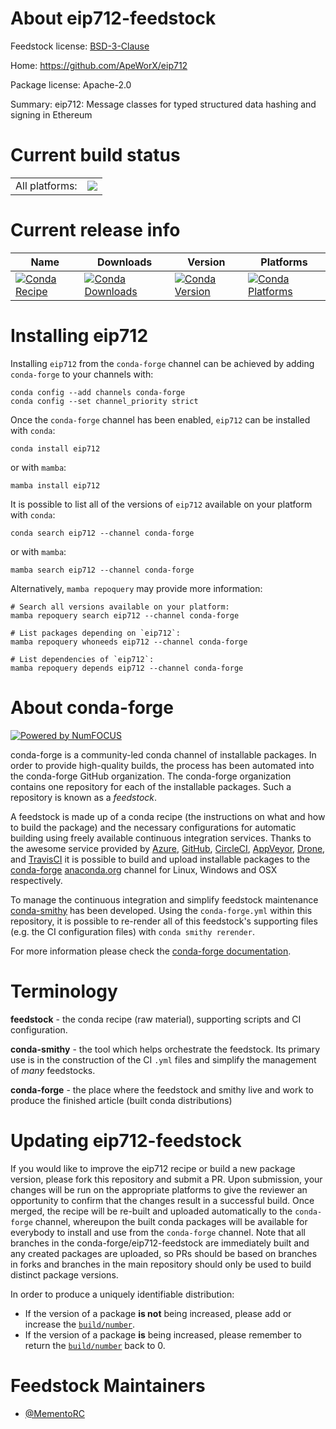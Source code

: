 About eip712-feedstock
======================

Feedstock license: [BSD-3-Clause](https://github.com/conda-forge/eip712-feedstock/blob/main/LICENSE.txt)

Home: https://github.com/ApeWorX/eip712

Package license: Apache-2.0

Summary: eip712: Message classes for typed structured data hashing and signing in Ethereum

Current build status
====================


<table><tr><td>All platforms:</td>
    <td>
      <a href="https://dev.azure.com/conda-forge/feedstock-builds/_build/latest?definitionId=20947&branchName=main">
        <img src="https://dev.azure.com/conda-forge/feedstock-builds/_apis/build/status/eip712-feedstock?branchName=main">
      </a>
    </td>
  </tr>
</table>

Current release info
====================

| Name | Downloads | Version | Platforms |
| --- | --- | --- | --- |
| [![Conda Recipe](https://img.shields.io/badge/recipe-eip712-green.svg)](https://anaconda.org/conda-forge/eip712) | [![Conda Downloads](https://img.shields.io/conda/dn/conda-forge/eip712.svg)](https://anaconda.org/conda-forge/eip712) | [![Conda Version](https://img.shields.io/conda/vn/conda-forge/eip712.svg)](https://anaconda.org/conda-forge/eip712) | [![Conda Platforms](https://img.shields.io/conda/pn/conda-forge/eip712.svg)](https://anaconda.org/conda-forge/eip712) |

Installing eip712
=================

Installing `eip712` from the `conda-forge` channel can be achieved by adding `conda-forge` to your channels with:

```
conda config --add channels conda-forge
conda config --set channel_priority strict
```

Once the `conda-forge` channel has been enabled, `eip712` can be installed with `conda`:

```
conda install eip712
```

or with `mamba`:

```
mamba install eip712
```

It is possible to list all of the versions of `eip712` available on your platform with `conda`:

```
conda search eip712 --channel conda-forge
```

or with `mamba`:

```
mamba search eip712 --channel conda-forge
```

Alternatively, `mamba repoquery` may provide more information:

```
# Search all versions available on your platform:
mamba repoquery search eip712 --channel conda-forge

# List packages depending on `eip712`:
mamba repoquery whoneeds eip712 --channel conda-forge

# List dependencies of `eip712`:
mamba repoquery depends eip712 --channel conda-forge
```


About conda-forge
=================

[![Powered by
NumFOCUS](https://img.shields.io/badge/powered%20by-NumFOCUS-orange.svg?style=flat&colorA=E1523D&colorB=007D8A)](https://numfocus.org)

conda-forge is a community-led conda channel of installable packages.
In order to provide high-quality builds, the process has been automated into the
conda-forge GitHub organization. The conda-forge organization contains one repository
for each of the installable packages. Such a repository is known as a *feedstock*.

A feedstock is made up of a conda recipe (the instructions on what and how to build
the package) and the necessary configurations for automatic building using freely
available continuous integration services. Thanks to the awesome service provided by
[Azure](https://azure.microsoft.com/en-us/services/devops/), [GitHub](https://github.com/),
[CircleCI](https://circleci.com/), [AppVeyor](https://www.appveyor.com/),
[Drone](https://cloud.drone.io/welcome), and [TravisCI](https://travis-ci.com/)
it is possible to build and upload installable packages to the
[conda-forge](https://anaconda.org/conda-forge) [anaconda.org](https://anaconda.org/)
channel for Linux, Windows and OSX respectively.

To manage the continuous integration and simplify feedstock maintenance
[conda-smithy](https://github.com/conda-forge/conda-smithy) has been developed.
Using the ``conda-forge.yml`` within this repository, it is possible to re-render all of
this feedstock's supporting files (e.g. the CI configuration files) with ``conda smithy rerender``.

For more information please check the [conda-forge documentation](https://conda-forge.org/docs/).

Terminology
===========

**feedstock** - the conda recipe (raw material), supporting scripts and CI configuration.

**conda-smithy** - the tool which helps orchestrate the feedstock.
                   Its primary use is in the construction of the CI ``.yml`` files
                   and simplify the management of *many* feedstocks.

**conda-forge** - the place where the feedstock and smithy live and work to
                  produce the finished article (built conda distributions)


Updating eip712-feedstock
=========================

If you would like to improve the eip712 recipe or build a new
package version, please fork this repository and submit a PR. Upon submission,
your changes will be run on the appropriate platforms to give the reviewer an
opportunity to confirm that the changes result in a successful build. Once
merged, the recipe will be re-built and uploaded automatically to the
`conda-forge` channel, whereupon the built conda packages will be available for
everybody to install and use from the `conda-forge` channel.
Note that all branches in the conda-forge/eip712-feedstock are
immediately built and any created packages are uploaded, so PRs should be based
on branches in forks and branches in the main repository should only be used to
build distinct package versions.

In order to produce a uniquely identifiable distribution:
 * If the version of a package **is not** being increased, please add or increase
   the [``build/number``](https://docs.conda.io/projects/conda-build/en/latest/resources/define-metadata.html#build-number-and-string).
 * If the version of a package **is** being increased, please remember to return
   the [``build/number``](https://docs.conda.io/projects/conda-build/en/latest/resources/define-metadata.html#build-number-and-string)
   back to 0.

Feedstock Maintainers
=====================

* [@MementoRC](https://github.com/MementoRC/)

